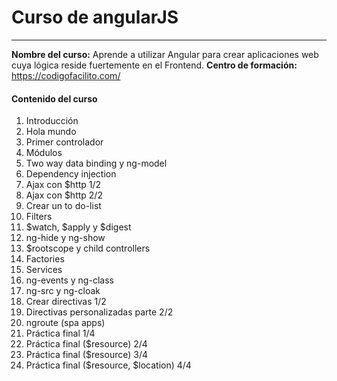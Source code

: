 # Curso de angularJS
--------------------
**Nombre del curso:** Aprende a utilizar Angular para crear aplicaciones web cuya lógica reside fuertemente en el Frontend. 
**Centro de formación:** https://codigofacilito.com/

#### Contenido del curso

1. Introducción
2. Hola mundo
3. Primer controlador
4. Módulos
5. Two way data binding y ng-model
6. Dependency injection
7. Ajax con $http 1/2
8. Ajax con $http 2/2
9. Crear un to do-list
10. Filters
11. $watch, $apply y $digest
12. ng-hide y ng-show
13. $rootscope y child controllers
14. Factories
15. Services
16. ng-events y ng-class
17. ng-src y ng-cloak
18. Crear directivas 1/2
19. Directivas personalizadas parte 2/2
20. ngroute (spa apps)
21. Práctica final 1/4
22. Práctica final ($resource) 2/4
23. Práctica final ($resource) 3/4
24. Práctica final ($resource, $location) 4/4
